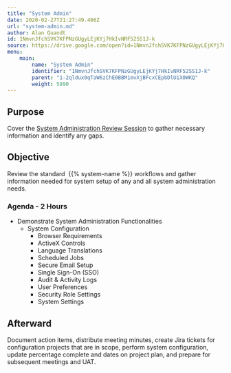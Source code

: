 ```yaml
---
title: "System Admin"
date: 2020-02-27T21:27:49.466Z
url: "system-admin.md"
author: Alan Quandt
id: 1NmvnJfchSVK7KFPNzGUgyLEjKYj7HkIvNRF52SS1J-k
source: https://drive.google.com/open?id=1NmvnJfchSVK7KFPNzGUgyLEjKYj7HkIvNRF52SS1J-k
menu:
    main:
        name: "System Admin"
        identifier: "1NmvnJfchSVK7KFPNzGUgyLEjKYj7HkIvNRF52SS1J-k"
        parent: "1-2qldux0qTaW6zChE0BBM1mvXjBFcxCEpbDlUiX0WKQ"
        weight: 5890
---
```

## Purpose

Cover the [System Administration Review Session](review-session-system-administration.md) to gather necessary information and identify any gaps.

## Objective

Review the standard  {{% system-name %}} workflows and gather information needed for system setup of any and all system administration needs.

### Agenda - 2 Hours

* Demonstrate System Administration Functionalities
    * System Configuration
        * Browser Requirements
        * ActiveX Controls
        * Language Translations
        * Scheduled Jobs
        * Secure Email Setup
        * Single Sign-On (SSO)
        * Audit & Activity Logs
        * User Preferences
        * Security Role Settings
        * System Settings

## Afterward

Document action items, distribute meeting minutes, create Jira tickets for configuration projects that are in scope, perform system configuration, update percentage complete and dates on project plan, and prepare for subsequent meetings and UAT.

